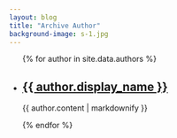 ```yaml
---
layout: blog
title: "Archive Author"
background-image: s-1.jpg
---
```


<div class="clearfix"></div>

<ul>
    {% for author in site.data.authors %}
    <li>
        <h2><a href="{{ author.url }}">{{ author.display_name }}</a></h2>
        <p>{{ author.content | markdownify }}</p>
    </li>
    {% endfor %}
</ul>
